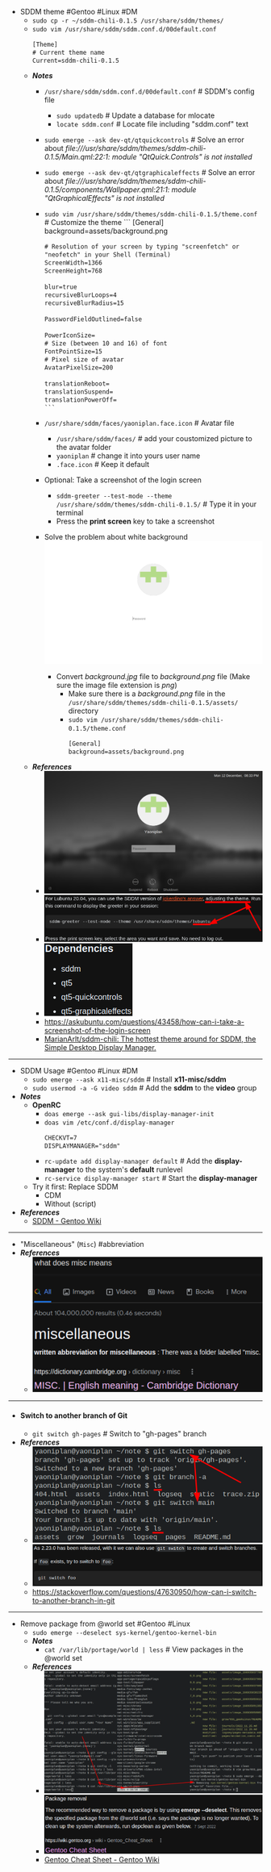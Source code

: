 - SDDM theme #Gentoo #Linux #DM
	- `sudo cp -r ~/sddm-chili-0.1.5 /usr/share/sddm/themes/`
	- `sudo vim /usr/share/sddm/sddm.conf.d/00default.conf`
      ```
      [Theme]
      # Current theme name
      Current=sddm-chili-0.1.5
      ```
	- ***Notes***
		- `/usr/share/sddm/sddm.conf.d/00default.conf` # SDDM's config file
			- `sudo updatedb` # Update a database for mlocate
			- `locate sddm.conf` # Locate file including "sddm.conf" text
		- `sudo emerge --ask dev-qt/qtquickcontrols` # Solve an error about *file:///usr/share/sddm/themes/sddm-chili-0.1.5/Main.qml:22:1: module "QtQuick.Controls" is not installed*
		- `sudo emerge --ask dev-qt/qtgraphicaleffects` # Solve an error about *file:///usr/share/sddm/themes/sddm-chili-0.1.5/components/Wallpaper.qml:21:1: module "QtGraphicalEffects" is not installed*
		- `sudo vim /usr/share/sddm/themes/sddm-chili-0.1.5/theme.conf` # Customize the theme
			  ```
			  [General]
			  background=assets/background.png
			  
			  # Resolution of your screen by typing "screenfetch" or "neofetch" in your Shell (Terminal)
			  ScreenWidth=1366
			  ScreenHeight=768
			  
			  blur=true
			  recursiveBlurLoops=4
			  recursiveBlurRadius=15
			  
			  PasswordFieldOutlined=false
			  
			  PowerIconSize=
			  # Size (between 10 and 16) of font
			  FontPointSize=15
			  # Pixel size of avatar
			  AvatarPixelSize=200
			  
			  translationReboot=
			  translationSuspend=
			  translationPowerOff=
			  ```
		- `/usr/share/sddm/faces/yaoniplan.face.icon` # Avatar file
			- `/usr/share/sddm/faces/` # add your coustomized picture to the avatar folder
			- `yaoniplan` # change it into yours user name
			- `.face.icon` # Keep it default
		- Optional: Take a screenshot of the login screen
			- `sddm-greeter --test-mode --theme /usr/share/sddm/themes/sddm-chili-0.1.5/` # Type it in your terminal
			- Press the **print screen** key to take a screenshot
		- Solve the problem about white background
		  ![2022-12-16_15-48.png](../assets/2022-12-16_15-48_1671176977155_0.png)
			- Convert *background.jpg* file to *background.png* file (Make sure the image file extension is *png*)
				- Make sure there is a *background.png* file in the `/usr/share/sddm/themes/sddm-chili-0.1.5/assets/` directory
				- `sudo vim /usr/share/sddm/themes/sddm-chili-0.1.5/theme.conf`
				  ```
				  [General]
				  background=assets/background.png
				  ```
	- ***References***
		- ![image.png](../assets/image_1670848483176_0.png)
		- ![image.png](../assets/image_1670848867986_0.png)
		- ![image.png](../assets/image_1669474198529_0.png)
		- https://askubuntu.com/questions/43458/how-can-i-take-a-screenshot-of-the-login-screen
		- [MarianArlt/sddm-chili: The hottest theme around for SDDM, the Simple Desktop Display Manager.](https://github.com/MarianArlt/sddm-chili)
- ---
- SDDM Usage #Gentoo #Linux #DM
	- `sudo emerge --ask x11-misc/sddm` # Install **x11-misc/sddm**
	- `sudo usermod -a -G video sddm` # Add the **sddm** to the **video** group
- ***Notes***
	- **OpenRC**
		- `doas emerge --ask gui-libs/display-manager-init`
		- `doas vim /etc/conf.d/display-manager`
		  ```
		  CHECKVT=7
		  DISPLAYMANAGER="sddm"
		  ```
		- `rc-update add display-manager default` # Add the **display-manager** to the system's **default** runlevel
		- `rc-service display-manager start` # Start the **display-manager**
	- Try it first: Replace SDDM
		- CDM
		- Without (script)
- ***References***
	- [SDDM - Gentoo Wiki](https://wiki.gentoo.org/wiki/SDDM)
- ---
- "Miscellaneous" (`Misc`) #abbreviation
- ***References***
	- ![image.png](../assets/image_1669463491145_0.png)
- ---
- #### Switch to another branch of Git
    - `git switch gh-pages` # Switch to "gh-pages" branch
- ***References***
    - ![image.png](../assets/image_1669443599775_0.png)
    - ![image.png](../assets/image_1669454072538_0.png)
    - https://stackoverflow.com/questions/47630950/how-can-i-switch-to-another-branch-in-git
- ---
- Remove package from @world set #Gentoo #Linux
	- `sudo emerge --deselect sys-kernel/gentoo-kernel-bin`
	- ***Notes***
		- `cat /var/lib/portage/world | less` # View packages in the @world set
	- ***References***
		- ![image.png](../assets/image_1669434287891_0.png)
		- ![image.png](../assets/image_1669433474004_0.png)
		- [Gentoo Cheat Sheet - Gentoo Wiki](https://wiki.gentoo.org/wiki/Gentoo_Cheat_Sheet#:~:text=Package%20removal,-Recommended%20method&text=The%20recommended%20way%20to%20remove,run%20depclean%20as%20given%20below.)
